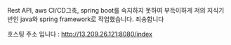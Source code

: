 Rest API, aws CI/CD그축, spring boot를 숙지하지 못하여 부득이하게 저의 지식기반인 java와 spring framework로 작업했습니다. 죄송합니다

호스팅 주소 입니다 : 
http://13.209.26.121:8080/index 
